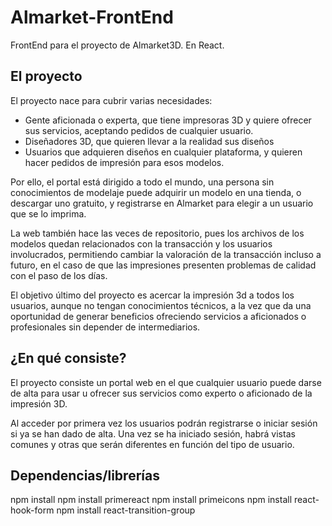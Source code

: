 # Almarket-FrontEnd
 FrontEnd para el proyecto de Almarket3D. En React.
 
 ## El proyecto
 El proyecto nace para cubrir varias necesidades:
-	Gente aficionada o experta, que tiene impresoras 3D y quiere ofrecer sus servicios, aceptando pedidos de cualquier usuario.
-	Diseñadores 3D, que quieren llevar a la realidad sus diseños
-	Usuarios que adquieren diseños en cualquier plataforma, y quieren hacer pedidos de impresión para esos modelos.

Por ello, el portal está dirigido a todo el mundo, una persona sin conocimientos de modelaje puede adquirir un modelo en una tienda, o descargar uno gratuito, y registrarse en Almarket para elegir a un usuario que se lo imprima.

La web también hace las veces de repositorio, pues los archivos de los modelos quedan relacionados con la transacción y los usuarios involucrados, permitiendo cambiar la valoración de la transacción incluso a futuro, en el caso de que las impresiones presenten problemas de calidad con el paso de los días.

El objetivo último del proyecto es acercar la impresión 3d a todos los usuarios, aunque no tengan conocimientos técnicos, a la vez que da una oportunidad de generar beneficios ofreciendo servicios a aficionados o profesionales sin depender de intermediarios. 

 
 ## ¿En qué consiste?
 El proyecto consiste un portal web en el que cualquier usuario puede darse de alta para usar u ofrecer sus servicios como experto o aficionado de la impresión 3D.

Al acceder por primera vez los usuarios podrán registrarse o iniciar sesión si ya se han dado de alta.
Una vez se ha iniciado sesión, habrá vistas comunes y otras que serán diferentes en función del tipo de usuario.

 
## Dependencias/librerías
npm install
npm install primereact
npm install primeicons
npm install react-hook-form
npm install react-transition-group
